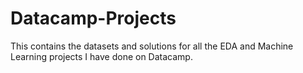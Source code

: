 # Datacamp-Projects
This contains the datasets and solutions for all the EDA and Machine Learning projects I have done on Datacamp. 
